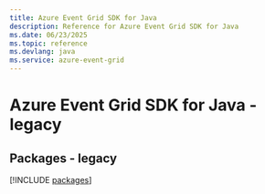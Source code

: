 ```yaml
---
title: Azure Event Grid SDK for Java
description: Reference for Azure Event Grid SDK for Java
ms.date: 06/23/2025
ms.topic: reference
ms.devlang: java
ms.service: azure-event-grid
---
```

# Azure Event Grid SDK for Java - legacy
## Packages - legacy
[!INCLUDE [packages](event-grid-index.md)]